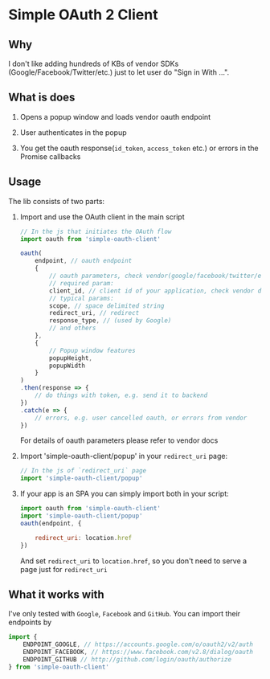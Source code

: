 # Simple OAuth 2 Client

## Why

I don't like adding hundreds of KBs of vendor SDKs (Google/Facebook/Twitter/etc.) just to let user do "Sign in With ...".

## What is does

1. Opens a popup window and loads vendor oauth endpoint

2. User authenticates in the popup

3. You get the oauth response(`id_token`, `access_token` etc.) or errors in the Promise callbacks

## Usage

The lib consists of two parts:
1. Import and use the OAuth client in the main script

    ```js
    // In the js that initiates the OAuth flow
    import oauth from 'simple-oauth-client'

    oauth(
        endpoint, // oauth endpoint
        {
            // oauth parameters, check vendor(google/facebook/twitter/etc.) docs
            // required param:
            client_id, // client id of your application, check vendor docs
            // typical params:
            scope, // space delimited string
            redirect_uri, // redirect
            response_type, // (used by Google)
            // and others
        },
        {
            // Popup window features
            popupHeight,
            popupWidth
        }
    )
    .then(response => {
        // do things with token, e.g. send it to backend
    })
    .catch(e => {
        // errors, e.g. user cancelled oauth, or errors from vendor
    })
    ```
    For details of oauth parameters please refer to vendor docs

2. Import 'simple-oauth-client/popup' in your `redirect_uri` page:

    ```js
    // In the js of `redirect_uri` page
    import 'simple-oauth-client/popup'
    ```

3. If your app is an SPA you can simply import both in your script:

    ```js
    import oauth from 'simple-oauth-client'
    import 'simple-oauth-client/popup'
    oauth(endpoint, {

        redirect_uri: location.href
    })
    ```

    And set `redirect_uri` to `location.href`, so you don't need to serve a page just for `redirect_uri`


## What it works with

I've only tested with `Google`, `Facebook` and `GitHub`. You can import their endpoints by

```js
import {
    ENDPOINT_GOOGLE, // https://accounts.google.com/o/oauth2/v2/auth
    ENDPOINT_FACEBOOK, // https://www.facebook.com/v2.8/dialog/oauth
    ENDPOINT_GITHUB // http://github.com/login/oauth/authorize
} from 'simple-oauth-client'
```